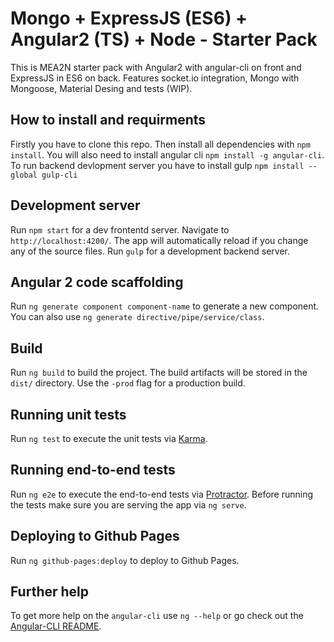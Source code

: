 # Mongo + ExpressJS (ES6) + Angular2 (TS) + Node - Starter Pack

This is MEA2N starter pack with Angular2 with angular-cli on front and ExpressJS in ES6 on back. Features socket.io integration, Mongo with Mongoose, Material Desing and tests (WIP).

## How to install and requirments
Firstly you have to clone this repo.
Then install all dependencies with `npm install`. You will also need to install angular cli  `npm install -g angular-cli`. To run backend devlopment server you have to install gulp `npm install --global gulp-cli`

## Development server
Run `npm start` for a dev frontentd server. Navigate to `http://localhost:4200/`. The app will automatically reload if you change any of the source files. Run `gulp` for a development backend server. 

## Angular 2 code scaffolding

Run `ng generate component component-name` to generate a new component. You can also use `ng generate directive/pipe/service/class`.

## Build

Run `ng build` to build the project. The build artifacts will be stored in the `dist/` directory. Use the `-prod` flag for a production build.

## Running unit tests

Run `ng test` to execute the unit tests via [Karma](https://karma-runner.github.io).

## Running end-to-end tests

Run `ng e2e` to execute the end-to-end tests via [Protractor](http://www.protractortest.org/).
Before running the tests make sure you are serving the app via `ng serve`.

## Deploying to Github Pages

Run `ng github-pages:deploy` to deploy to Github Pages.

## Further help

To get more help on the `angular-cli` use `ng --help` or go check out the [Angular-CLI README](https://github.com/angular/angular-cli/blob/master/README.md).
